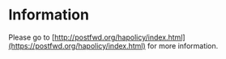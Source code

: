 # Information

Please go to [http://postfwd.org/hapolicy/index.html](https://postfwd.org/hapolicy/index.html) for more information.

